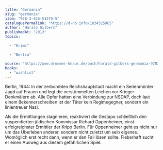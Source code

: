 ```yaml
---
title: "Germania"
slug: "germania"
isbn: "978-3-426-51370-5"
cataloguePermalink: "https://d-nb.info/1034325965"
author: "Harald Gilbers"
publishedAt: "2013"
topics:
  
  - "Krimi"
    
  - "Berlin"
    
source: "https://www.droemer-knaur.de/buch/harald-gilbers-germania-9783426513705"
books: 
  - "wishlist"
---
```

Berlin, 1944: In der zerbombten Reichshauptstadt macht ein Serienmörder Jagd 
auf Frauen und legt die verstümmelten Leichen vor Krieger-Denkmälern ab. Alle 
Opfer hatten eine Verbindung zur NSDAP, doch laut einem Bekennerschreiben ist 
der Täter kein Regimegegner, sondern ein linientreuer Nazi.

Als die Ermittlungen stagnieren, reaktiviert die Gestapo schließlich den 
suspendierten jüdischen Kommissar Richard Oppenheimer, einst erfolgreichster 
Ermittler der Kripo Berlin. Für Oppenheimer geht es nicht nur um das Überleben 
anderer, sondern nicht zuletzt um sein eigenes. Womöglich erst recht dann, 
wenn er den Fall lösen sollte. Fieberhaft sucht er einen Ausweg aus diesem 
gefährlichen Spiel.